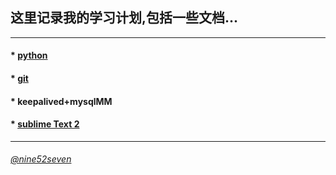 ## 这里记录我的学习计划,包括一些文档...
---

#### * [python](https://github.com/chaing/Learning/blob/master/python.md)
   
#### * [git](https://github.com/chaing/Learning/blob/master/git.md)
 
#### * keepalived+mysqlMM

#### * [sublime Text 2](https://github.com/chaing/Learning/blob/master/Sublime%20Text%202%20%E5%AE%9E%E7%94%A8%E5%BF%AB%E6%8D%B7%E9%94%AE[Mac%20OS%20X])

---


###### [@nine52seven](https://twitter.com/nine52seven)